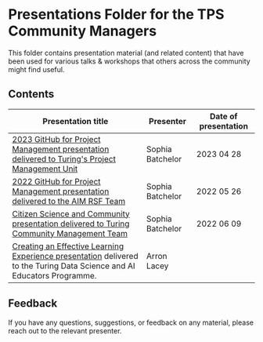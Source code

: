 # Presentations Folder for the TPS Community Managers

This folder contains presentation material (and related content) that have been used for various talks & workshops that others across the community might find useful.

## Contents


| Presentation title | Presenter | Date of presentation |
|------------------------------------ | --------------------------- |------------------------ |
| [2023 GitHub for Project Management presentation delivered to Turing's Project Management Unit](./2023-04-28-GitHub-for-Project-Management.pdf) | Sophia Batchelor | 2023 04 28 |
| [2022 GitHub for Project Management presentation delivered to the AIM RSF Team](2022-05-26-GitHub-for-Project-Management.pdf) | Sophia Batchelor | 2022 05 26 |
| [Citizen Science and Community presentation delivered to Turing Community Management Team](./2022-06-09-TPS-Citizen-Science-Community.pdf) | Sophia Batchelor | 2022 06 09 |
| [Creating an Effective Learning Experience presentation](https://arronlacey.github.io/effective-learning-experience-talk/#/title-slide) delivered to the Turing Data Science and AI Educators Programme. | Arron Lacey ||


## Feedback

If you have any questions, suggestions, or feedback on any material, please reach out to the relevant presenter.



